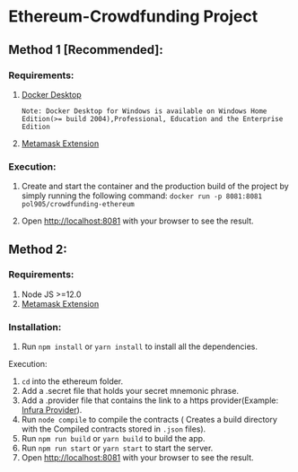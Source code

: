 # Ethereum-Crowdfunding Project

## Method 1 [Recommended]:

### Requirements:
 1. [Docker Desktop](https://www.docker.com/products/docker-desktop)
    ```
    Note: Docker Desktop for Windows is available on Windows Home Edition(>= build 2004),Professional, Education and the Enterprise Edition 
    ```
 2. [Metamask Extension](https://metamask.io/)

### Execution:
 1. Create and start the container and the production build of the project by simply running the following command:
 ```docker run -p 8081:8081 pol905/crowdfunding-ethereum```
 
 2. Open [http://localhost:8081](http://localhost:8081) with your browser to see the result.

## Method 2:

### Requirements:
 1. Node JS >=12.0
 2. [Metamask Extension](https://metamask.io/)
 
### Installation:
1. Run ```npm install``` or ```yarn install``` to install all the dependencies.

Execution:
1. ```cd``` into the ethereum folder.
2. Add a .secret file that holds your secret mnemonic phrase.
3. Add a .provider file that contains the link to a https provider(Example: [Infura Provider](https://infura.io/)).
4. Run ```node compile``` to compile the contracts ( Creates a build directory with the Compiled contracts stored in ```.json``` files).
5. Run ```npm run build``` or ```yarn build``` to build the app.
6. Run ```npm run start``` or ```yarn start``` to start the server.
7. Open [http://localhost:8081](http://localhost:8081) with your browser to see the result.